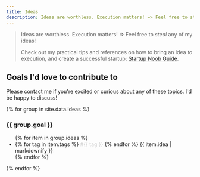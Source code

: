 ```yaml
---
title: Ideas
description: Ideas are worthless. Execution matters! => Feel free to steal any of my ideas!
---
```


> Ideas are worthless. Execution matters! => Feel free to *steal* any of my ideas!
> 
> Check out my practical tips and references on how to bring an idea to execution, and create a successful startup: [Startup Noob Guide](http://bit.ly/startupnoob).

## Goals I'd love to contribute to

Please contact me if you're excited or curious about any of these topics. I'd be happy to discuss!

<link rel="stylesheet" href="tweet-btn.css">
<style>
  .hashtag{ color: #d0d0d0; }
  .vote-button {
    display: inline-block;
    opacity: 0.2;
    vertical-align: text-top;
    margin-left: 8px;
  }
  .vote-button:hover {
    opacity: 0.5;
  }
  .ideas p { display: inline; }
</style>

<!-- listed from _data/ideas.yaml -->
{% for group in site.data.ideas %}
### {{ group.goal }}
<ul class="ideas">
  {% for item in group.ideas %}
    <li>
      {% for tag in item.tags %}
        <span class="hashtag">#{{ tag }}</span>
      {% endfor %}
      {{ item.idea | markdownify }}
    </li>
  {% endfor %}
</ul>
{% endfor %}
